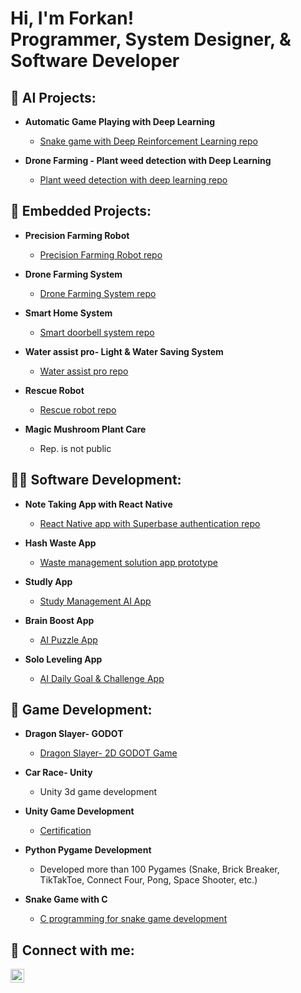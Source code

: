<h1>Hi, I'm Forkan! <br/><a>Programmer</a>, <a>System Designer</a>, <a> & Software Developer</a></h1>

<h2>🤖 AI Projects:</h2>

- <b>Automatic Game Playing with Deep Learning</b>
  - [Snake game with Deep Reinforcement Learning repo](https://github.com/Forkan01/Automatic-Game-Playing-with-DL--Autonomous-Sys.-B)

- <b>Drone Farming - Plant weed detection with Deep Learning</b>
  - [Plant weed detection with deep learning repo](https://github.com/Forkan01/Autonomous-Systems-B-Lab_Group-D)

<h2>🦾 Embedded Projects:</h2>

- <b>Precision Farming Robot</b>
  - [Precision Farming Robot repo](https://github.com/Neaz145126/Team-4)
 
- <b>Drone Farming System</b>
  - [Drone Farming System repo](https://github.com/Forkan01/Autonomous-Systems-B-Lab_Group-D)

- <b>Smart Home System</b>
  - [Smart doorbell system repo](https://github.com/Sahat-fahim/Micro-controller-Lab-HSHL)

- <b>Water assist pro- Light & Water Saving System</b>
  - [Water assist pro repo](https://github.com/Shihab-007/Water-Assist-Pro-AVR-ATMEGA128A)

- <b>Rescue Robot</b>
  - [Rescue robot repo](https://github.com/MdLimonapu/RescueMe)
 
- <b>Magic Mushroom Plant Care</b>
  - Rep. is not public
 
<h2>👨‍💻 Software Development:</h2>

- <b>Note Taking App with React Native</b>
  - [React Native app with Superbase authentication repo](https://github.com/Forkan01/Note-Taking-App-with-React-Native)

- <b>Hash Waste App</b>
  - [Waste management solution app prototype](https://www.figma.com/proto/bT3gbhqR7tq4VoksDBTshy?type=design&node-id=0-1&mode=design&t=2V5mn2LQvTdTZl3x-6)

- <b>Studly App</b>
  - [Study Management AI App](https://studly-everything-student-needs.lovable.app/)

- <b>Brain Boost App</b>
  - [AI Puzzle App](https://brainboost.lovable.app)

- <b>Solo Leveling App</b>
  - [AI Daily Goal & Challenge App](https://quest-for-life-ai.lovable.app/)
 
<h2>🎲 Game Development:</h2>

- <b>Dragon Slayer- GODOT</b>
  - [Dragon Slayer- 2D GODOT Game](https://github.com/Forkan01/Dragon-Slayer-GODOT)

- <b>Car Race- Unity</b>
  - Unity 3d game development

- <b>Unity Game Development</b>
  - [Certification](https://acrobat.adobe.com/link/review?uri=urn%3Aaaid%3Ascds%3AUS%3A4b68af34-0865-326b-aa5e-2dff4059e2ab)
 
- <b>Python Pygame Development</b>
  - Developed more than 100 Pygames (Snake, Brick Breaker, TikTakToe, Connect Four, Pong, Space Shooter, etc.)
 
- <b>Snake Game with C</b>
  - [C programming for snake game development](https://github.com/Forkan01/SnakeGame-with-C_CS2)

<h2> 🤳 Connect with me:</h2>

[<img align="left" alt="Forkan | LinkedIn" width="22px" src="https://cdn.jsdelivr.net/npm/simple-icons@v3/icons/linkedin.svg" />][linkedin]

[linkedin]: https://www.linkedin.com/in/forkan02/

<!--
s a ✨ _special_ ✨ repository because its `README.md` (this file) appears on your GitHub profile.

Here are some ideas to get you started:

- 🔭 I’m currently working on ...
- 🌱 I’m currently learning ...
- 👯 I’m looking to collaborate on ...
- 🤔 I’m looking for help with ...
- 💬 Ask me about ...
- 📫 How to reach me: ...
- 😄 Pronouns: ...
- ⚡ Fun fact: ...
-->
